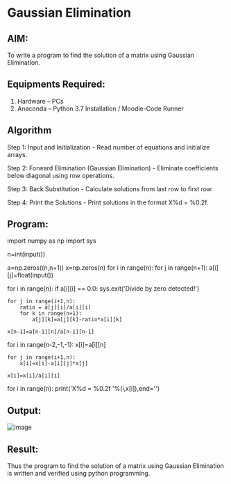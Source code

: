 # Gaussian Elimination

## AIM:
To write a program to find the solution of a matrix using Gaussian Elimination.

## Equipments Required:
1. Hardware – PCs
2. Anaconda – Python 3.7 Installation / Moodle-Code Runner

## Algorithm
Step 1: Input and Initialization - Read number of equations and initialize arrays.

Step 2: Forward Elimination (Gaussian Elimination) - Eliminate coefficients below diagonal using row operations.

Step 3: Back Substitution - Calculate solutions from last row to first row.

Step 4: Print the Solutions - Print solutions in the format X%d = %0.2f. 

## Program:
import numpy as np
import sys

n=int(input())

a=np.zeros((n,n+1))
x=np.zeros(n)
for i in range(n):
    for j in range(n+1):
        a[i][j]=float(input())

for i in range(n):
    if a[i][i] == 0.0:
        sys.exit('Divide by zero detected!')
        
    for j in range(i+1,n):
        ratio = a[j][i]/a[i][i]
        for k in range(n+1):
            a[j][k]=a[j][k]-ratio*a[i][k]
            
    x[n-1]=a[n-1][n]/a[n-1][n-1]
for i in range(n-2,-1,-1):
    x[i]=a[i][n]
    
    for j in range(i+1,n):
        x[i]=x[i]-a[i][j]*x[j]
            
    x[i]=x[i]/a[i][i]
    
for i in range(n):
    print('X%d = %0.2f '%(i,x[i]),end='')
    

## Output:
![image](https://github.com/user-attachments/assets/2ee69c50-7218-4c9c-bc85-3ad99dbe565d)



## Result:
Thus the program to find the solution of a matrix using Gaussian Elimination is written and verified using python programming.

